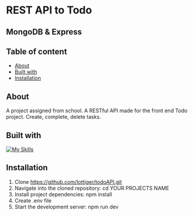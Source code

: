 # REST API to Todo

## MongoDB & Express

## Table of content
* [About](#about)
* [Built with](#built-with)
* [Installation](#installation)
  

## About
A project assigned from school. A RESTful API made for the front end Todo project. Create, complete, delete tasks. 

## Built with
[![My Skills](https://skillicons.dev/icons?i=nodejs,express,mongodb,js)](https://skillicons.dev)

## Installation
1. Clone https://github.com/lottiger/todoAPI.git
2. Navigate into the cloned repository: cd YOUR PROJECTS NAME
3. Install project dependencies: npm install
4. Create .env file
5. Start the development server: npm run dev


